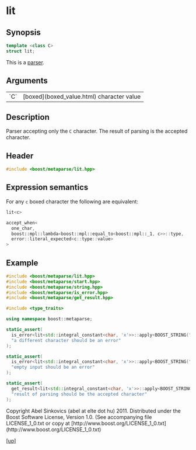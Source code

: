 # lit

## Synopsis

```cpp
template <class C>
struct lit;
```

This is a [parser](parser.html).

## Arguments

<table cellpadding='0' cellspacing='0'>
  <tr>
    <td>`C`</td>
    <td>[boxed](boxed_value.html) character value</td>
  </tr>
</table>

## Description

Parser accepting only the `C` character. The result of parsing is the accepted
character.

## Header

```cpp
#include <boost/metaparse/lit.hpp>
```

## Expression semantics

For any `c` boxed character the following are equivalent:

```cpp
lit<c>

accept_when<
  one_char,
  boost::mpl::lambda<boost::mpl::equal_to<boost::mpl::_1, c>>::type,
  error::literal_expected<c::type::value>
>
```

## Example

```cpp
#include <boost/metaparse/lit.hpp>
#include <boost/metaparse/start.hpp>
#include <boost/metaparse/string.hpp>
#include <boost/metaparse/is_error.hpp>
#include <boost/metaparse/get_result.hpp>

#include <type_traits>

using namespace boost::metaparse;

static_assert(
  is_error<lit<std::integral_constant<char, 'x'>>::apply<BOOST_STRING("a"), start>>::type::value,
  "a different character should be an error"
);

static_assert(
  is_error<lit<std::integral_constant<char, 'x'>>::apply<BOOST_STRING(""), start>>::type::value,
  "empty input should be an error"
);

static_assert(
  get_result<lit<std::integral_constant<char, 'x'>>::apply<BOOST_STRING("x"), start>>::type::value == 'x',
  "result of parsing should be the accepted character"
);
```

<p class="copyright">
Copyright Abel Sinkovics (abel at elte dot hu) 2011.
Distributed under the Boost Software License, Version 1.0.
(See accompanying file LICENSE_1_0.txt or copy at
[http://www.boost.org/LICENSE_1_0.txt](http://www.boost.org/LICENSE_1_0.txt)
</p>

[[up]](reference.html)

